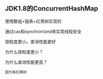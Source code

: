 ## JDK1.8的ConcurrentHashMap

使用数组+链表+红黑树实现的

通过cas和synchronized来实现线程安全

锁粒度更小。查询性能更好

为什么锁粒度更小？

为什么查询性能更高？

    因为有红黑树


